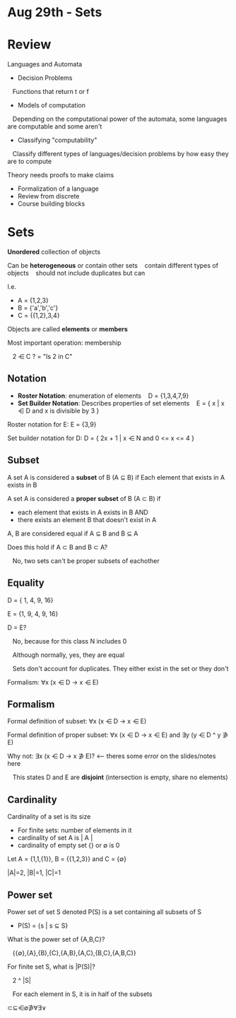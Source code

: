 # Aug 29th - Sets

# Review
Languages and Automata

- Decision Problems

&nbsp;&nbsp; Functions that return t or f
- Models of computation

&nbsp;&nbsp; Depending on the computational power of the automata, some languages are computable and some aren't
- Classifying "computability"

&nbsp;&nbsp; Classify different types of languages/decision problems by how easy they are to compute

Theory needs proofs to make claims
- Formalization of a language
- Review from discrete
- Course building blocks

# Sets
**Unordered** collection of objects

Can be **heterogeneous** or contain other sets
&nbsp;&nbsp; contain different types of objects
&nbsp;&nbsp; should not include duplicates but can

I.e.
- A = {1,2,3}
- B = {'a','b','c'}
- C = {{1,2},3,4}

Objects are called **elements** or **members**

Most important operation: membership

&nbsp;&nbsp; 2 ⋲ C ? = "Is 2 in C"

## Notation
- **Roster Notation**: enumeration of elements
&nbsp;&nbsp; D = {1,3,4,7,9}
- **Set Builder Notation**: Describes properties of set elements
&nbsp;&nbsp; E = { x | x ⋲ D and x is divisible by 3 }

Roster notation for E: E = {3,9}

Set builder notation for D: D = { 2x + 1 | x ⋲ N and 0 <= x <= 4 }

## Subset
A set A is considered a **subset** of B (A ⊆ B) if Each element that exists in A exists in B

A set A is considered a **proper subset** of B (A ⊂ B) if
- each element that exists in A exists in B AND
- there exists an element B that doesn't exist in A

A, B are considered equal if A ⊆ B and B ⊆ A

Does this hold if A ⊂ B and B ⊂ A?

&nbsp;&nbsp; No, two sets can't be proper subsets of eachother

## Equality
D = { 1, 4, 9, 16}

E = {1, 9, 4, 9, 16}

D = E?

&nbsp;&nbsp; No, because for this class N includes 0

&nbsp;&nbsp; Although normally, yes, they are equal

&nbsp;&nbsp; Sets don't account for duplicates. They either exist in the set or they don't

Formalism: ∀x (x ⋲ D &rarr; x ⋲ E)

## Formalism
Formal definition of subset: ∀x (x ⋲ D &rarr; x ⋲ E)

Formal definition of proper subset: ∀x (x ⋲ D &rarr; x ⋲ E) and ∃y (y ⋲ D ^ y ∌ E)

Why not: ∃x (x ⋲ D &rarr; x ∌ E)? <-- theres some error on the slides/notes here

&nbsp;&nbsp; This states D and E are **disjoint** (intersection is empty, share no elements)

## Cardinality
Cardinality of a set is its size
- For finite sets: number of elements in it
- cardinality of set A is | A |
- cardinality of empty set {} or ∅ is 0

Let A = {1,1,{1}}, B = {{1,2,3}} and C = {∅}

|A|=2, |B|=1, |C|=1

## Power set
Power set of set S denoted P(S) is a set containing all subsets of S
- P(S) = {s | s ⊆ S}

What is the power set of {A,B,C}?

&nbsp;&nbsp; {{∅},{A},{B},{C},{A,B},{A,C},{B,C},{A,B,C}}

For finite set S, what is |P(S)|?

&nbsp;&nbsp; 2 ^ |S|

&nbsp;&nbsp; For each element in S, it is in half of the subsets

⊂⊆⋲∅∌∀∃∨